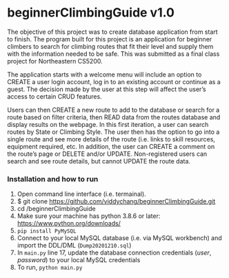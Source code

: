 # beginnerClimbingGuide v1.0
The objective of this project was to create database application from start to finish. The program built for this project is an application for beginner climbers to search for climbing routes that fit their level and supply them with the information needed to be safe. This was submitted as a final class project for Northeastern CS5200.

The application starts with a welcome menu will include an option to CREATE a user login account, log in to an existing account or continue as a guest. The decision made by the user at this step will affect the user’s access to certain CRUD features.

Users can then CREATE a new route to add to the database or search for a route based on filter criteria, then READ data from the routes database and display results on the webpage. In this first iteration, a user can search routes by State or Climbing Style. The user then has the option to go into a single route and see more details of the route (i.e. links to skill resources, equipment required, etc. In addition, the user can CREATE a comment on the route’s page or DELETE and/or UPDATE. Non-registered users can search and see route details, but cannot UPDATE the route data. 

### Installation and how to run ###
1. Open command line interface (i.e. termainal).
1. $ git clone https://github.com/viddychang/beginnerClimbingGuide.git
1. cd /beginnerClimbingGuide
1. Make sure your machine has python 3.8.6 or later: https://www.python.org/downloads/
1. `pip install PyMySQL`
1. Connect to your local MySQL database (i.e. via MySQL workbench) and import the DDL/DML (`Dump20201210.sql`)
1. In `main.py` line 17, update the database connection credentials (*user*, *password*) to your local MySQL credentials
1. To run, `python main.py`
